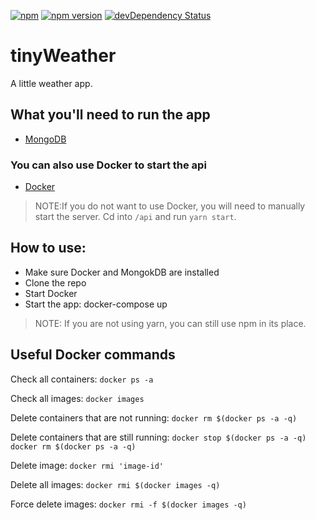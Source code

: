 [![npm](https://img.shields.io/npm/v/npm.svg?maxAge=2592000)]()
[![npm version](https://badge.fury.io/js/express.svg)](https://badge.fury.io/js/express)
[![devDependency Status](https://david-dm.org/dandeller/scaffold/dev-status.svg)](https://david-dm.org/dwyl/esta#info=devDependencies)

# tinyWeather
A little weather app.

<h2>What you'll need to run the app</h2>
<ul>
  <li><a href='https://www.mongodb.com/'>MongoDB</a></li>
</ul>
<h3>You can also use Docker to start the api</h3>
<ul>
  <li><a href='https://docs.docker.com/desktop/'>Docker</a></li>
</ul>

> NOTE:If you do not want to use Docker, you will need to manually start the server. Cd into `/api` and run `yarn start`. 

<h2>How to use:</h2>
<ul>
  <li>Make sure Docker and MongokDB are installed</li>
  <li>Clone the repo</li>
  <li>Start Docker</li>
  <li>Start the app: docker-compose up</li>
</ul>

> NOTE: If you are not using yarn, you can still use npm in its place.

<h2>Useful Docker commands</h2>

Check all containers: `docker ps -a`

Check all images: `docker images`

Delete containers that are not running: `docker rm $(docker ps -a -q)`

Delete containers that are still running: `docker stop $(docker ps -a -q) docker rm $(docker ps -a -q)`

Delete image: `docker rmi 'image-id'`

Delete all images: `docker rmi $(docker images -q)`

Force delete images: `docker rmi -f $(docker images -q)`
